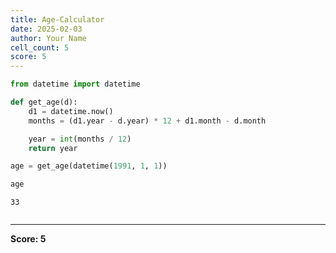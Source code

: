 ```yaml
---
title: Age-Calculator
date: 2025-02-03
author: Your Name
cell_count: 5
score: 5
---
```


```python
from datetime import datetime
```


```python
def get_age(d):
    d1 = datetime.now()
    months = (d1.year - d.year) * 12 + d1.month - d.month

    year = int(months / 12)
    return year
```


```python
age = get_age(datetime(1991, 1, 1))
```


```python
age
```




    33




```python

```


---
**Score: 5**